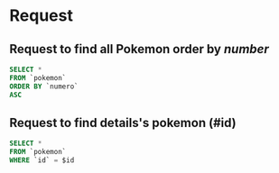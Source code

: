 # Request

## Request to find all Pokemon order by *number*

```sql
SELECT *
FROM `pokemon`
ORDER BY `numero`
ASC
```

## Request to find details's pokemon (#id)

```sql
SELECT *
FROM `pokemon`
WHERE `id` = $id
```
